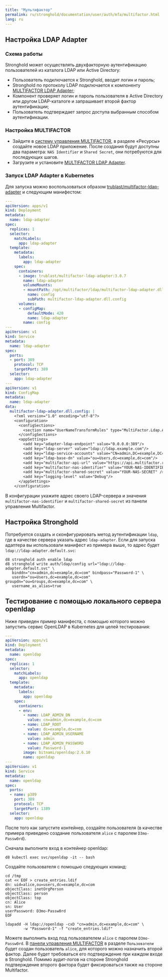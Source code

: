 ```yaml
---
title: "Мультифактор"
permalink: ru/stronghold/documentation/user/auth/mfa/multifactor.html
lang: ru
---
```


## Настройка LDAP Adapter

### Схема работы

Stronghold может осуществлять двухфакторную аутентификацию пользователей из каталога LDAP или Active Directory:

- Пользователь подключается к Stronghold, вводит логин и пароль;
- Stronghold по протоколу LDAP подключается к компоненту [MULTIFACTOR LDAP Adapter](https://multifactor.ru/docs/ldap-adapter/ldap-adapter/);
- Компонент проверяет логин и пароль пользователя в Active Directory или другом LDAP-каталоге и запрашивает второй фактор аутентификации;
- Пользователь подтверждает запрос доступа выбранным способом аутентификации.

### Настройка MULTIFACTOR

- Зайдите в [систему управления MULTIFACTOR](https://admin.multifactor.ru/account/login), в разделе «Ресурсы» создайте новое LDAP приложение.
  После создания будут доступны два параметра: `NAS Identifier` и `Shared Secret`, они потребуются для последующих шагов.
- Загрузите и установите [MULTIFACTOR LDAP Adapter](https://multifactor.ru/docs/ldap-adapter/ldap-adapter/).

### Запуск LDAP Adapter в Kubernetes

Для запуска можно воспользоваться образом [trublast/multifactor-ldap-adapter](https://hub.docker.com/r/trublast/multifactor-ldap-adapter/tags)
и следующим манифестом:

```yaml
---
apiVersion: apps/v1
kind: Deployment
metadata:
  name: ldap-adapter
spec:
  replicas: 1
  selector:
    matchLabels:
      app: ldap-adapter
  template:
    metadata:
      labels:
        app: ldap-adapter
    spec:
      containers:
      - image: trublast/multifactor-ldap-adapter:3.0.7
        name: ldap-adapter
        volumeMounts:
        - mountPath: /opt/multifactor/ldap/multifactor-ldap-adapter.dll.config
          name: config
          subPath: multifactor-ldap-adapter.dll.config
      volumes:
      - configMap:
          defaultMode: 420
          name: ldap-adapter
        name: config
---
apiVersion: v1
kind: Service
metadata:
  name: ldap-adapter
spec:
  ports:
  - port: 389
    protocol: TCP
    targetPort: 389
  selector:
    app: ldap-adapter
---
apiVersion: v1
kind: ConfigMap
metadata:
  name: ldap-adapter
data:
  multifactor-ldap-adapter.dll.config: |
    <?xml version="1.0" encoding="utf-8"?>
    <configuration>
      <configSections>
        <section name="UserNameTransformRules" type="MultiFactor.Ldap.Adapter.Configuration.UserNameTransformRulesSection, multifactor-ldap-adapter" />
      </configSections>
      <appSettings>
        <add key="adapter-ldap-endpoint" value="0.0.0.0:389"/>
        <add key="ldap-server" value="ldap://ldap.example.com"/>
        <add key="ldap-service-accounts" value="CN=admin,DC=example,DC=com"/>
        <add key="ldap-base-dn" value="ou=Users,dc=example,dc=com"/>
        <add key="multifactor-api-url" value="https://api.multifactor.ru" />
        <add key="multifactor-nas-identifier" value="YOUR-NAS-IDENTIFIER" />
        <add key="multifactor-shared-secret" value="YOUR-NAS-SECRET" />
        <add key="logging-level" value="Debug"/>
      </appSettings>
    </configuration>
```

В конфигурации укажите адрес своего LDAP-сервера и значения `multifactor-nas-identifier` и `multifactor-shared-secret` из панели управления Multifactor.

## Настройка Stronghold

Потребуется создать и сконфигурировать метод аутентификации `ldap`, где в качестве сервера указать адрес `ldap-adapter`. Если для запуска адаптера вы использовали манифест из примера выше, то адрес будет `ldap://ldap-adapter.default.svc`:

```shell
d8 stronghold auth enable ldap
d8 stronghold write auth/ldap/config url="ldap://ldap-adapter.default.svc" \
   binddn="cn=admin,dc=example,dc=com" bindpass="Password-1" \
   userdn="ou=Users,dc=example,dc=com" groupdn="ou=Groups,dc=example,dc=com" \
   username_as_alias=true
```

## Тестирование с помощью локального сервера openldap

Ниже приведен пример манифеста, с помощью которого можно запустить сервис OpenLDAP в Kubernetes для целей тестирования:

```yaml
---
apiVersion: apps/v1
kind: Deployment
metadata:
  name: openldap
spec:
  replicas: 1
  selector:
    matchLabels:
      app: openldap
  template:
    metadata:
      labels:
        app: openldap
    spec:
      containers:
      - env:
        - name: LDAP_ADMIN_DN
          value: cn=admin,dc=example,dc=com
        - name: LDAP_ROOT
          value: dc=example,dc=com
        - name: LDAP_ADMIN_USERNAME
          value: admin
        - name: LDAP_ADMIN_PASSWORD
          value: Password-1
        image: bitnami/openldap:2.6.10
        name: openldap
---
apiVersion: v1
kind: Service
metadata:
  name: openldap
spec:
  ports:
  - name: p389
    port: 389
    protocol: TCP
    targetPort: 1389
  selector:
    app: openldap
```

После того как запустите контейнер, создайте пользователя (в качестве примера приведено создание пользователя `alice` с паролем `D3mo-Passw0rd`).

Сначала выполните вход в контейнер openldap:

```shell
d8 kubectl exec svc/openldap -it -- bash
```

Создайте пользователя с помощью следующих команд:

```shell
cd /tmp
cat << EOF > create_entries.ldif
dn: uid=alice,ou=users,dc=example,dc=com
objectClass: inetOrgPerson
objectClass: person
objectClass: top
cn: Alice
sn: User
userPassword: D3mo-Passw0rd
EOF

ldapadd -H ldap://openldap -cxD "cn=admin,dc=example,dc=com" \
        -w "Password-1" -f "create_entries.ldif"
```

Можете выполнить вход под пользователем `alice` с паролем `D3mo-Passw0rd`. В [панели управления MULTIFACTOR](https://admin.multifactor.ru/account/login)
в разделе `Пользователи` будет создан пользователь `alice`, для которого можно назначить второй фактор.
Далее будет требоваться его подтверждение при каждом входе в Stronghold.
Помимо аудит-логов на стороне Stronghold подтверждение второго фактора будет фиксироваться также на стороне Multifactor.
